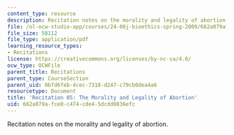 ```yaml
---
content_type: resource
description: Recitation notes on the morality and legality of abortion.
file: /ol-ocw-studio-app/courses/24-06j-bioethics-spring-2009/662a079afce0c474cde45dcdd0836efc_MIT24_06Js09_rec05.pdf
file_size: 58112
file_type: application/pdf
learning_resource_types:
- Recitations
license: https://creativecommons.org/licenses/by-nc-sa/4.0/
ocw_type: OCWFile
parent_title: Recitations
parent_type: CourseSection
parent_uid: 0bfd6feb-4cec-7318-d247-c79cb0dea4a6
resourcetype: Document
title: 'Recitation 05: The Morality and Legality of Abortion'
uid: 662a079a-fce0-c474-cde4-5dcdd0836efc
---
```

Recitation notes on the morality and legality of abortion.